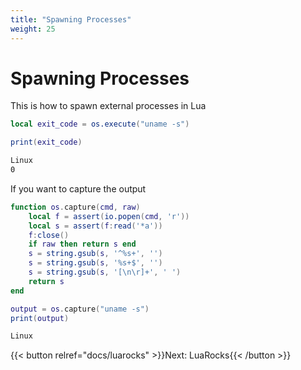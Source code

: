 ```yaml
---
title: "Spawning Processes"
weight: 25
---
```


# Spawning Processes

This is how to spawn external processes in Lua

```lua
local exit_code = os.execute("uname -s")

print(exit_code)
```

```txt {.output}
Linux
0
```

If you want to capture the output

```lua
function os.capture(cmd, raw)
    local f = assert(io.popen(cmd, 'r'))
    local s = assert(f:read('*a'))
    f:close()
    if raw then return s end
    s = string.gsub(s, '^%s+', '')
    s = string.gsub(s, '%s+$', '')
    s = string.gsub(s, '[\n\r]+', ' ')
    return s
end

output = os.capture("uname -s")
print(output)
```

```txt {.output}
Linux
```

{{< button relref="docs/luarocks" >}}Next: LuaRocks{{< /button >}}
